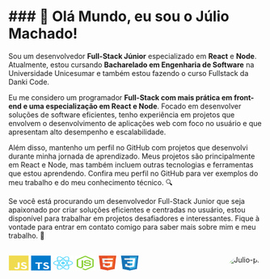 <!--
### Hi there 👋

**MACHADOKING/MACHADOKING** is a ✨ _special_ ✨ repository because its `README.md` (this file) appears on your GitHub profile.

Here are some ideas to get you started:

- 🔭 I’m currently working on ...
- 🌱 I’m currently learning ...
- 👯 I’m looking to collaborate on ...
- 🤔 I’m looking for help with ...
- 💬 Ask me about ...
- 📫 How to reach me: ...
- 😄 Pronouns: ...
- ⚡ Fun fact: ...
-->

<h1>### 👋 Olá Mundo, eu sou o Júlio Machado!</h1>

<p>Sou um desenvolvedor <b>Full-Stack Júnior</b> especializado em <b>React</b> e <b>Node</b>. Atualmente, estou cursando <b>Bacharelado em Engenharia de Software</b> na Universidade Unicesumar e também estou fazendo o curso Fullstack da Danki Code.</p>

<p>Eu me considero um programador <b>Full-Stack com mais prática em front-end e uma especialização em React e Node</b>. Focado em desenvolver soluções de software eficientes, tenho experiência em projetos que envolvem o desenvolvimento de aplicações web com foco no usuário e que apresentam alto desempenho e escalabilidade.</p>

<p>Além disso, mantenho um perfil no GitHub com projetos que desenvolvi durante minha jornada de aprendizado. Meus projetos são principalmente em React e Node, mas também incluem outras tecnologias e ferramentas que estou aprendendo. Confira meu perfil no GitHub para ver exemplos do meu trabalho e do meu conhecimento técnico. 🔍</p>

<p>Se você está procurando um desenvolvedor Full-Stack Junior que seja apaixonado por criar soluções eficientes e centradas no usuário, estou disponível para trabalhar em projetos desafiadores e interessantes. Fique à vontade para entrar em contato comigo para saber mais sobre mim e meu trabalho. 📩</p>

<div style="display: inline_block"><br>
  <img align="center" alt="Julio-Js" height="30" width="40" src="https://raw.githubusercontent.com/devicons/devicon/master/icons/javascript/javascript-plain.svg">
  <img align="center" alt="Julio-Ts" height="30" width="40" src="https://raw.githubusercontent.com/devicons/devicon/master/icons/typescript/typescript-plain.svg">
  <img align="center" alt="Julio-React" height="30" width="40" src="https://raw.githubusercontent.com/devicons/devicon/master/icons/react/react-original.svg">
  <img align="center" alt="Julio-Node" height="30" width="40" src="https://raw.githubusercontent.com/devicons/devicon/master/icons/nodejs/nodejs-original.svg">
  <img align="center" alt="Julio-HTML" height="30" width="40" src="https://raw.githubusercontent.com/devicons/devicon/master/icons/html5/html5-original.svg">
  <img align="center" alt="Julio-CSS" height="30" width="40" src="https://raw.githubusercontent.com/devicons/devicon/master/icons/css3/css3-original.svg">
  <img align="right" alt="Julio-pic" height="150" style="border-radius:50px;" src="">
</div>
